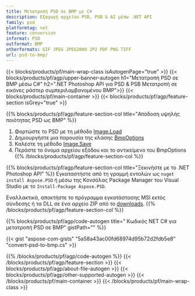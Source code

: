 ```yaml
---
title: Μετατροπή PSD σε BMP με C#
description: Εξαγωγή αρχείου PSD, PSB & AI μέσω .NET API
family: psd
platformtag: net
feature: conversion
informat: PSD
outformat: BMP
otherformats: GIF JPEG JPEG2000 JP2 PDF PNG TIFF
url: psd-to-bmp/
---
```


{{< blocks/products/pf/main-wrap-class isAutogenPage="true" >}}
{{< blocks/products/pf/agp/upper-banner-autogen h1="Μετατροπή PSD σε BMP μέσω C#" h2=".NET Photoshop API για PSD & PSB Μετατροπή σε εικόνες ράστερ συμπεριλαμβανομένου BMP">}}
{{< blocks/products/pf/main-container >}}
{{< blocks/products/pf/agp/feature-section isGrey="true" >}}

{{% blocks/products/pf/agp/feature-section-col title="Απόδοση υψηλής ποιότητας PSD ως BMP" %}}
1. Φορτώστε το PSD με τη μέθοδο [Image.Load](https://apireference.aspose.com/psd/net/aspose.psd/image/methods/load/index)
1. Δημιουργήστε μια παρουσία της κλάσης [BmpOptions](https://apireference.aspose.com/psd/net/aspose.psd.imageoptions/bmpoptions)
1. Καλέστε τη μέθοδο [Image.Save](https://apireference.aspose.com/psd/net/aspose.psd/image/methods/save/index)
1. Περάστε το όνομα αρχείου εξόδου και το αντικείμενο του BmpOptions
{{% /blocks/products/pf/agp/feature-section-col %}}

{{% blocks/products/pf/agp/feature-section-col title="Ξεκινήστε με το .NET Photoshop API" %}}
Εγκαταστήστε από τη γραμμή εντολών ως ```nuget install Aspose.PSD``` ή μέσω της Κονσόλας Package Manager του Visual Studio με το ```Install-Package Aspose.PSD```.

Εναλλακτικά, αποκτήστε το πρόγραμμα εγκατάστασης MSI εκτός σύνδεσης ή τα DLL σε ένα αρχείο ZIP από το [downloads](https://releases.aspose.com/psd/net).
{{% /blocks/products/pf/agp/feature-section-col %}}

{{% blocks/products/pf/agp/code-autogen title=" Κωδικός NET C# για μετατροπή PSD σε BMP" gistPath="" %}}

{{< gist "aspose-com-gists" "5a58a43ac00fd68974d95b72d2fdb5e8" "convert-psd-to-bmp.cs" >}}

{{% /blocks/products/pf/agp/code-autogen %}}
{{< /blocks/products/pf/agp/feature-section >}}
{{< blocks/products/pf/agp/about-file-autogen >}}
{{< blocks/products/pf/agp/other-supported-autogen >}}
{{< /blocks/products/pf/main-container >}}
{{< /blocks/products/pf/main-wrap-class >}}
